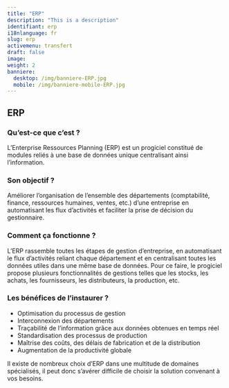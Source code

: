 ```yaml
---
title: "ERP"
description: "This is a description"
identifiant: erp
i18nlanguage: fr
slug: erp
activemenu: transfert
draft: false
image:
weight: 2
banniere:
  desktop: /img/banniere-ERP.jpg
  mobile: /img/banniere-mobile-ERP.jpg
---
```



## ERP

### Qu’est-ce que c’est ?

L’Enterprise Ressources Planning (ERP) est un progiciel constitué de modules reliés à une base de données unique centralisant ainsi l’information.

### Son objectif ?

Améliorer l’organisation de l’ensemble des départements (comptabilité, finance, ressources humaines, ventes, etc.) d’une entreprise en automatisant les flux d’activités et faciliter la prise de décision du gestionnaire. 

### Comment ça fonctionne ?

L’ERP rassemble toutes les étapes de gestion d’entreprise, en automatisant le flux d’activités reliant chaque département et en centralisant toutes les données utiles dans une même base de données. Pour ce faire, le progiciel propose plusieurs fonctionnalités de gestions telles que les stocks, les achats, les fournisseurs, les distributeurs, la production, etc.

### Les bénéfices de l’instaurer ?

- Optimisation du processus de gestion
- Interconnexion des départements
- Traçabilité de l’information grâce aux données obtenues en temps réel
- Standardisation des processus de production
- Maîtrise des coûts, des délais de fabrication et de la distribution
- Augmentation de la productivité globale

Il existe de nombreux choix d’ERP dans une multitude de domaines spécialisés, il peut donc s’avérer difficile de choisir la solution convenant à vos besoins.